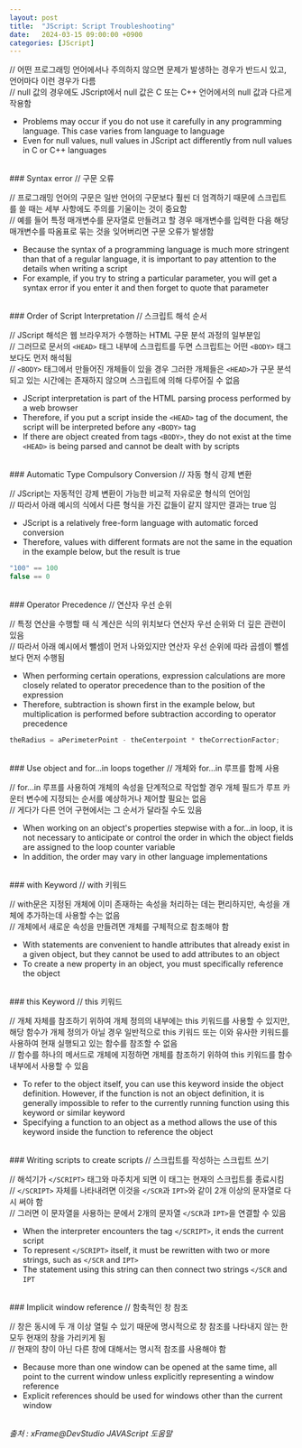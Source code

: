 ```yaml
---
layout: post
title:  "JScript: Script Troubleshooting"
date:   2024-03-15 09:00:00 +0900
categories: [JScript]
---
```


// 어떤 프로그래밍 언어에서나 주의하지 않으면 문제가 발생하는 경우가 반드시 있고, 언어마다 이런 경우가 다름   
// null 값의 경우에도 JScript에서 null 값은 C 또는 C++ 언어에서의 null 값과 다르게 작용함   
- Problems may occur if you do not use it carefully in any programming language. This case varies from language to language   
- Even for null values, null values in JScript act differently from null values in C or C++ languages   
   
<br />
### Syntax error   
// 구문 오류   
   
// 프로그래밍 언어의 구문은 일반 언어의 구문보다 훨씬 더 엄격하기 때문에 스크립트를 쓸 때는 세부 사항에도 주의를 기울이는 것이 중요함   
// 예를 들어 특정 매개변수를 문자열로 만들려고 할 경우 매개변수를 입력한 다음 해당 매개변수를 따옴표로 묶는 것을 잊어버리면 구문 오류가 발생함   
- Because the syntax of a programming language is much more stringent than that of a regular language, it is important to pay attention to the details when writing a script   
- For example, if you try to string a particular parameter, you will get a syntax error if you enter it and then forget to quote that parameter   
   
<br />
### Order of Script Interpretation   
// 스크립트 해석 순서   
   
// JScript 해석은 웹 브라우저가 수행하는 HTML 구문 분석 과정의 일부분임   
// 그러므로 문서의 `<HEAD>` 태그 내부에 스크립트를 두면 스크립트는 어떤 `<BODY>` 태그보다도 먼저 해석됨   
// `<BODY>` 태그에서 만들어진 개체들이 있을 경우 그러한 개체들은 `<HEAD>`가 구문 분석되고 있는 시간에는 존재하지 않으며 스크립트에 의해 다루어질 수 없음   
- JScript interpretation is part of the HTML parsing process performed by a web browser   
- Therefore, if you put a script inside the `<HEAD>` tag of the document, the script will be interpreted before any `<BODY>` tag   
- If there are object created from tags `<BODY>`, they do not exist at the time `<HEAD>` is being parsed and cannot be dealt with by scripts   
   
<br />
### Automatic Type Compulsory Conversion   
// 자동 형식 강제 변환   
   
// JScript는 자동적인 강제 변환이 가능한 비교적 자유로운 형식의 언어임   
// 따라서 아래 예시의 식에서 다른 형식을 가진 값들이 같지 않지만 결과는 true 임   
- JScript is a relatively free-form language with automatic forced conversion   
- Therefore, values with different formats are not the same in the equation in the example below, but the result is true   
   
```javascript
"100" == 100
false == 0
```
   
<br />
### Operator Precedence   
// 연산자 우선 순위   
   
// 특정 연산을 수행할 때 식 계산은 식의 위치보다 연산자 우선 순위와 더 깊은 관련이 있음   
// 따라서 아래 예시에서 뺄셈이 먼저 나와있지만 연산자 우선 순위에 따라 곱셈이 뺄셈보다 먼저 수행됨   
- When performing certain operations, expression calculations are more closely related to operator precedence than to the position of the expression   
- Therefore, subtraction is shown first in the example below, but multiplication is performed before subtraction according to operator precedence   
   
```javascript
theRadius = aPerimeterPoint - theCenterpoint * theCorrectionFactor;
```
   
<br />
### Use object and for...in loops together   
// 개체와 for...in 루프를 함께 사용   
   
// for...in 루프를 사용하여 개체의 속성을 단계적으로 작업할 경우 개체 필드가 루프 카운터 변수에 지정되는 순서를 예상하거나 제어할 필요는 없음   
// 게다가 다른 언어 구현에서는 그 순서가 달라질 수도 있음   
- When working on an object's properties stepwise with a for...in loop, it is not necessary to anticipate or control the order in which the object fields are assigned to the loop counter variable   
- In addition, the order may vary in other language implementations   
   
<br />
### with Keyword   
// with 키워드   
   
// with문은 지정된 개체에 이미 존재하는 속성을 처리하는 데는 편리하지만, 속성을 개체에 추가하는데 사용할 수는 없음   
// 개체에서 새로운 속성을 만들려면 개체를 구체적으로 참조해야 함   
- With statements are convenient to handle attributes that already exist in a given object, but they cannot be used to add attributes to an object   
- To create a new property in an object, you must specifically reference the object   
   
<br />
### this Keyword   
// this 키워드   
   
// 개체 자체를 참조하기 위하여 개체 정의의 내부에는 this 키워드를 사용할 수 있지만, 해당 함수가 개체 정의가 아닐 경우 일반적으로 this 키워드 또는 이와 유사한 키워드를 사용하여 현재 실행되고 있는 함수를 참조할 수 없음   
// 함수를 하나의 메서드로 개체에 지정하면 개체를 참조하기 위하여 this 키워드를 함수 내부에서 사용할 수 있음   
- To refer to the object itself, you can use this keyword inside the object definition. However, if the function is not an object definition, it is generally impossible to refer to the currently running function using this keyword or similar keyword   
- Specifying a function to an object as a method allows the use of this keyword inside the function to reference the object   
   
<br />
### Writing scripts to create scripts   
// 스크립트를 작성하는 스크립트 쓰기   
   
// 해석기가 `</SCRIPT>` 태그와 마주치게 되면 이 태그는 현재의 스크립트를 종료시킴   
// `</SCRIPT>` 자체를 나타내려면 이것을 `</SCR`과 `IPT>`와 같이 2개 이상의 문자열로 다시 써야 함   
// 그러면 이 문자열을 사용하는 문에서 2개의 문자열 `</SCR`과 `IPT>`을 연결할 수 있음   
- When the interpreter encounters the tag `</SCRIPT>`, it ends the current script   
- To represent `</SCRIPT>` itself, it must be rewritten with two or more strings, such as `</SCR` and `IPT>`   
- The statement using this string can then connect two strings `</SCR` and `IPT`   
   
<br />
### Implicit window reference   
// 함축적인 창 참조   
   
// 창은 동시에 두 개 이상 열릴 수 있기 때문에 명시적으로 창 참조를 나타내지 않는 한 모두 현재의 창을 가리키게 됨   
// 현재의 창이 아닌 다른 창에 대해서는 명시적 참조를 사용해야 함   
- Because more than one window can be opened at the same time, all point to the current window unless explicitly representing a window reference   
- Explicit references should be used for windows other than the current window   
   
<br />
<cite>출처 : xFrame@DevStudio JAVAScript 도움말</cite>

